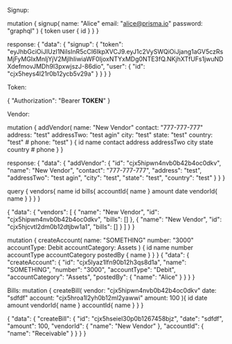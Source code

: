 Signup:

mutation {
  signup(
    name: "Alice"
    email: "alice@prisma.io"
    password: "graphql"
  ) {
    token
    user {
      id
    }
  }
}

response:
{
  "data": {
    "signup": {
      "token": "eyJhbGciOiJIUzI1NiIsInR5cCI6IkpXVCJ9.eyJ1c2VySWQiOiJjang1aGV5czRsMjFyMGIxMnljYjV2MjlhIiwiaWF0IjoxNTYxMDg0NTE3fQ.NKjhXTfUFs1jwuNDXdefmovJMDh9l3pxwjszJ-86dio",
      "user": {
        "id": "cjx5heys4l21r0b12ycb5v29a"
      }
    }
  }
}

Token:

{
  "Authorization": "Bearer __TOKEN__"
}


Vendor:

mutation {
  addVendor(
    name: "New Vendor"
    contact: "777-777-777"
    address: "test"
    addressTwo: "test agin"
    city: "test"
    state: "test"
    country: "test"
    # phone: "test"
  ) {
    id
    name
    contact
    address
    addressTwo
    city
    state
    country
    # phone
  }
}

response:
{
  "data": {
    "addVendor": {
      "id": "cjx5hipwn4nvb0b42b4oc0dkv",
      "name": "New Vendor",
      "contact": "777-777-777",
      "address": "test",
      "addressTwo": "test agin",
      "city": "test",
      "state": "test",
      "country": "test"
    }
  }
}

query {
  vendors{
    name
    id
    bills{
      accountId{
        name
      }
      amount
      date
      vendorId{
        name
      }
    }
  }
}

{
  "data": {
    "vendors": [
      {
        "name": "New Vendor",
        "id": "cjx5hipwn4nvb0b42b4oc0dkv",
        "bills": []
      },
      {
        "name": "New Vendor",
        "id": "cjx5hjcvtl2dm0b12dtjbw1a1",
        "bills": []
      }
    ]
  }
}

mutation {
createAccount(
  name: "SOMETHING"
  number: "3000"
  accountType: Debit
  accountCategory: Assets
) {
  id
  name
  number
  accountType
  accountCategory
  postedBy {
    name
  }
}
}
{
  "data": {
    "createAccount": {
      "id": "cjx5lyaz1lfn90b12h3qs8d1a",
      "name": "SOMETHING",
      "number": "3000",
      "accountType": "Debit",
      "accountCategory": "Assets",
      "postedBy": {
        "name": "Alice"
      }
    }
  }
}


Bills:
mutation {
  createBill(
     vendor: "cjx5hipwn4nvb0b42b4oc0dkv"
     date: "sdfdf"
     account: "cjx5hroa1l2yh0b12ml2yawwi"
     amount: 100
  ){
    id
    date
    amount
    vendorId{
      name
    }
    accountId{
      name
    }
  }
}

{
  "data": {
    "createBill": {
      "id": "cjx5hseiel30p0b1267458bjz",
      "date": "sdfdf",
      "amount": 100,
      "vendorId": {
        "name": "New Vendor"
      },
      "accountId": {
        "name": "Receivable"
      }
    }
  }
}